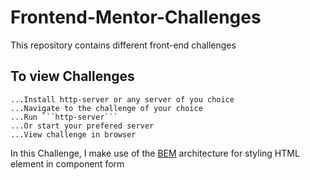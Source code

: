 # Frontend-Mentor-Challenges
This repository contains different front-end challenges

## To view Challenges 

```
...Install http-server or any server of you choice
...Navigate to the challenge of your choice
...Run ```http-server```
...Or start your prefered server
...View challenge in browser
```

In this Challenge, I make use of the [BEM](http://getbem.com/introduction/) architecture for styling HTML element in component form 